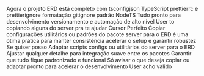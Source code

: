  Agora o projeto ERD está completo com
 tsconfigjson TypeScript
 prettierrc e prettierignore formatação
 gitignore padrão NodeTS
Tudo pronto para desenvolvimento versionamento e automação de alto nível
User
to copiando alguns do server pra te ajudar
Cursor
 Perfeito Copiar configurações utilitários ou padrões do pacote server para o ERD é uma ótima prática para manter consistência acelerar o setup e garantir robustez
Se quiser posso
 Adaptar scripts configs ou utilitários do server para o ERD
 Ajustar qualquer detalhe para integração suave entre os pacotes
 Garantir que tudo fique padronizado e funcional
Só avisar o que deseja copiar ou adaptar  pronto para acelerar o desenvolvimento
User
acho valido